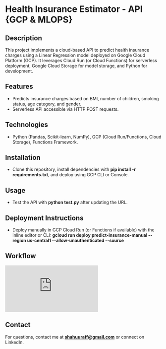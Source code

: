 # Health Insurance Estimator - API {GCP & MLOPS}

## Description
This project implements a cloud-based API to predict health insurance charges using a Linear Regression model deployed on Google Cloud Platform (GCP). It leverages Cloud Run (or Cloud Functions) for serverless deployment, Google Cloud Storage for model storage, and Python for development.

## Features
- Predicts insurance charges based on BMI, number of children, smoking status, age category, and gender.
- Serverless API accessible via HTTP POST requests.
  
## Technologies
- Python (Pandas, Scikit-learn, NumPy), GCP (Cloud Run/Functions, Cloud Storage), Functions Framework.

## Installation 
- Clone this repository, install dependencies with **pip install -r requirements.txt**, and deploy using GCP CLI or Console.

## Usage
- Test the API with **python test.py** after updating the URL.

## Deployment Instructions
- Deploy manually in GCP Cloud Run (or Functions if available) with the inline editor or CLI: **gcloud run deploy predict-insurance-manual --region us-central1 --allow-unauthenticated --source**

## Workflow
![Click Here](https://github.com/muhdshahan/health-insurance-price-prediction-gcp/blob/main/Git%20readme/Project.pdf)

## Contact
For questions, contact me at **shahuuraff@gmail.com** or connect on LinkedIn.
